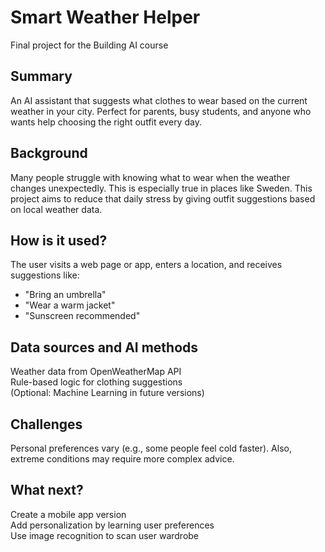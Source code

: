# Smart Weather Helper

Final project for the Building AI course

## Summary

An AI assistant that suggests what clothes to wear based on the current weather in your city. Perfect for parents, busy students, and anyone who wants help choosing the right outfit every day.

## Background

Many people struggle with knowing what to wear when the weather changes unexpectedly. This is especially true in places like Sweden. This project aims to reduce that daily stress by giving outfit suggestions based on local weather data.

## How is it used?

The user visits a web page or app, enters a location, and receives suggestions like:
- "Bring an umbrella"
- "Wear a warm jacket"
- "Sunscreen recommended"

## Data sources and AI methods

Weather data from OpenWeatherMap API  
Rule-based logic for clothing suggestions  
(Optional: Machine Learning in future versions)

## Challenges

Personal preferences vary (e.g., some people feel cold faster). Also, extreme conditions may require more complex advice.

## What next?

Create a mobile app version  
Add personalization by learning user preferences  
Use image recognition to scan user wardrobe

